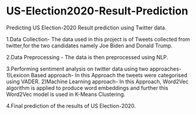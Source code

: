 # US-Election2020-Result-Prediction

Predicting US Election-2020 Result prediction using Twitter data.

1.Data Collection- The data used in this project is of Tweets collected from twitter,for the two candidates namely Joe Biden and Donald Trump.

2.Data Preprocessing - The data is then preprocessed using NLP.

3.Performing sentiment analysis on twitter data using two approaches- 
1)Lexicon Based approach- In this Approach the tweets were categorised using VADER. 
2)Machine Learning approach- In this Approach, Word2Vec algorithm is applied to produce word embeddings and further this Word2Vec model is used in K-Means Clustering.

4.Final prediction of the results of US Election-2020.
